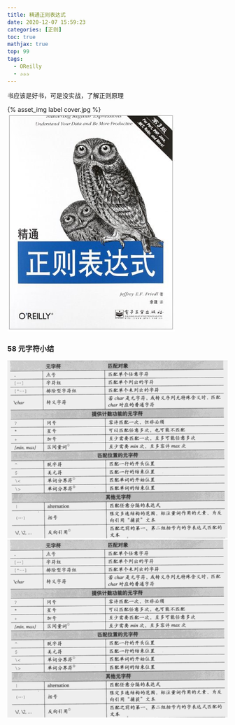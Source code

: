 ```yaml
---
title: 精通正则表达式
date: 2020-12-07 15:59:23
categories: [正则]
toc: true
mathjax: true
top: 99
tags:
  - OReilly
  - ✰✰✰
---
```


书应该是好书，可是没实战，了解正则原理

{% asset_img label cover.jpg %}
![](精通正则表达式/cover.jpg)

<!-- more -->

### 58 元字符小结

![](/images/精通正则表达式/1.bmp)
![](精通正则表达式/1.bmp)